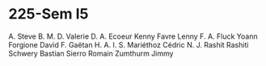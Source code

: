 # 225-Sem I5

A. Steve
B. M.
D. Valerie
D. A.
Ecoeur Kenny
Favre Lenny
F. A.
Fluck Yoann
Forgione David
F. Gaëtan
H. A.
I. S.
Mariéthoz Cédric
N. J.
Rashit Rashiti
Schwery Bastian
Sierro Romain
Zumthurm Jimmy
